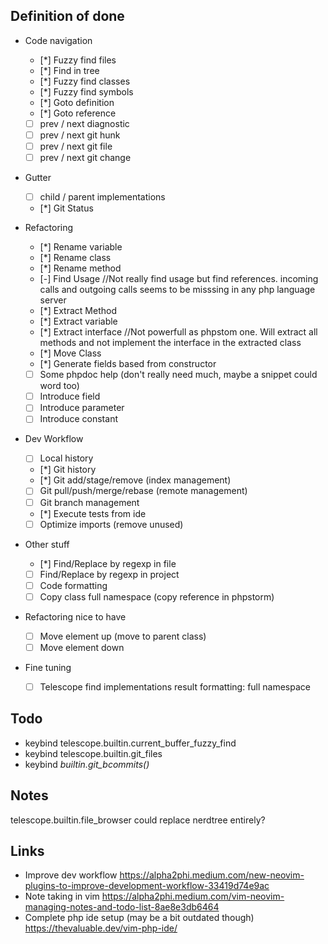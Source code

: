 ## Definition of done

- Code navigation
    - [*] Fuzzy find files
    - [*] Find in tree
    - [*] Fuzzy find classes
    - [*] Fuzzy find symbols
    - [*] Goto definition
    - [*] Goto reference
    - [ ] prev / next diagnostic
    - [ ] prev / next git hunk
    - [ ] prev / next git file
    - [ ] prev / next git change
- Gutter
    - [ ] child / parent implementations
    - [*] Git Status

- Refactoring
    - [*] Rename variable
    - [*] Rename class
    - [*] Rename method
    - [-] Find Usage //Not really find usage but find references. incoming calls and outgoing calls seems to be misssing in any php language server
    - [*] Extract Method
    - [*] Extract variable
    - [*] Extract interface //Not powerfull as phpstom one. Will extract all methods and not implement the interface in the extracted class
    - [*] Move Class
    - [*] Generate fields based from constructor
    - [ ] Some phpdoc help (don't really need much, maybe a snippet could word too)
    - [ ] Introduce field
    - [ ] Introduce parameter
    - [ ] Introduce constant
- Dev Workflow
    - [ ] Local history
    - [*] Git history
    - [*] Git add/stage/remove (index management)
    - [ ] Git pull/push/merge/rebase (remote management)
    - [ ] Git branch management
    - [*] Execute tests from ide
    - [ ] Optimize imports (remove unused)

- Other stuff
    - [*] Find/Replace by regexp in file
    - [ ] Find/Replace by regexp in project
    - [ ] Code formatting
    - [ ] Copy class full namespace (copy reference in phpstorm)
- Refactoring nice to have
    - [ ] Move element up (move to parent class)
    - [ ] Move element down

- Fine tuning
    - [ ] Telescope find implementations result formatting: full namespace

## Todo
- keybind telescope.builtin.current_buffer_fuzzy_find
- keybind telescope.builtin.git_files
- keybind *builtin.git_bcommits()*
## Notes

telescope.builtin.file_browser could replace nerdtree entirely?

## Links

- Improve dev workflow https://alpha2phi.medium.com/new-neovim-plugins-to-improve-development-workflow-33419d74e9ac
- Note taking in vim https://alpha2phi.medium.com/vim-neovim-managing-notes-and-todo-list-8ae8e3db6464
- Complete php ide setup (may be a bit outdated though) https://thevaluable.dev/vim-php-ide/ 
